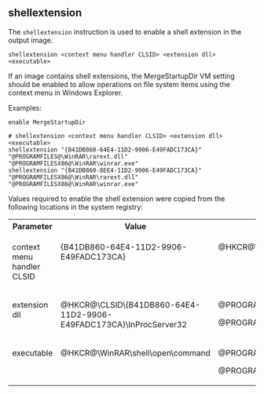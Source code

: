 ## shellextension

The `shellextension` instruction is used to enable a shell extension in the output image.

```
shellextension <context menu handler CLSID> <extension dll> <executable>
```

If an image contains shell extensions, the MergeStartupDir VM setting should be enabled to allow operations on file system items using the context menu in Windows Explorer.

Examples:

```
enable MergeStartupDir

# shellextension <context menu handler CLSID> <extension dll> <executable>
shellextension "{B41DB860-64E4-11D2-9906-E49FADC173CA}" "@PROGRAMFILES@\WinRAR\rarext.dll" "@PROGRAMFILESX86@\WinRAR\winrar.exe"
shellextension "{B41DB860-8EE4-11D2-9906-E49FADC173CA}" "@PROGRAMFILESX86@\WinRAR\rarext.dll" "@PROGRAMFILESX86@\WinRAR\winrar.exe"
```

Values required to enable the shell extension were copied from the following locations in the system registry:

<table>
	<tr>
		<th>Parameter</th>
		<th>Value</th>
		<th>Registry path</th>
	</tr>
	<tr>
		<td valign="top">
			<p>context menu handler CLSID</p>
		</td>
		<td valign="top">
			<p>{B41DB860-64E4-11D2-9906-E49FADC173CA}</p>
		</td>
		<td valign="top">
			<p>@HKCR@\WinRAR32\shellex\ContextMenuHandlers</p>
		</td>
	</tr>
	<tr>
		<td valign="top">
			<p>extension dll</p>
		</td>
		<td valign="top">
			<p>@HKCR@\CLSID\{B41DB860-64E4-11D2-9906-E49FADC173CA}\InProcServer32</p>
		</td>
		<td valign="top">
			<p>@PROGRAMFILES@\WinRAR\rarext.dll</p>
			<p>@PROGRAMFILESX86@\WinRAR\rarext.dll</p>
		</td>
	</tr>
	<tr>
		<td valign="top">
			<p>executable</p>
		</td>
		<td valign="top">
			<p>@HKCR@\WinRAR\shell\open\command</p>
		</td>
		<td valign="top">
			<p>@PROGRAMFILES@\WinRAR\rarext.dll</p>
			<p>@PROGRAMFILESX86@\WinRAR\rarext.dll</p>
		</td>
	</tr>
</table>	
